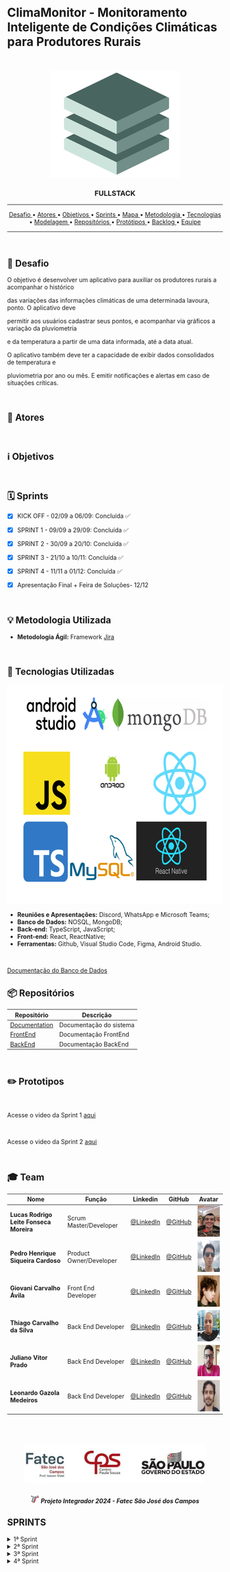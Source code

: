 # ClimaMonitor - Monitoramento Inteligente de Condições Climáticas para Produtores Rurais
<br>
<p align="center">
      <img src="/Imagens Gerais/logo.png" width="300" height="250">
      <h3 align="center"> FULLSTACK </h3>
<p align="center">

<hr>

<p align="center">
  <a href ="#checkered_flag-Desafio"> Desafio </a>  • 
  <a href ="#two_men_holding_hands-atores"> Atores </a>  •
  <a href ="#information_source-objetivos"> Objetivos </a>  • 
  <a href ="#spiral_calendar-sprints"> Sprints </a>  • 
  <a href ="#world_map-mapa-do-site"> Mapa </a>  • 
  <a href ="#bulb-metodologia-utilizada"> Metodologia </a>  • 
  <a href ="#wrench-tecnologias-utilizadas"> Tecnologias </a>  • 
  <a href ="#computer-modelagem-do-banco-de-dados"> Modelagem </a>  •
  <a href ="#package-repositórios"> Repositórios </a>  •
  <a href ="#pencil2-prototipos"> Protótipos </a>  • 
  <a href ="#page_with_curl-backlog"> Backlog </a>  • 
  <a href ="#mortar_board-team"> Equipe </a> 
</p>

<hr>

<br>

## :checkered_flag: Desafio
O objetivo é desenvolver um aplicativo para auxiliar os produtores rurais a acompanhar o histórico

das variações das informações climáticas de uma determinada lavoura, ponto. O aplicativo deve

permitir aos usuários cadastrar seus pontos, e acompanhar via gráficos a variação da pluviometria

e da temperatura a partir de uma data informada, até a data atual.

O aplicativo também deve ter a capacidade de exibir dados consolidados de temperatura e

pluviometria por ano ou mês. E emitir notificações e alertas em caso de situações críticas.

<br>

## :two_men_holding_hands: Atores


<br>

## :information_source: Objetivos
  

<br>

## :spiral_calendar: Sprints

- [x] KICK OFF - 02/09 a 06/09: Concluída :white_check_mark:

- [x] SPRINT 1 - 09/09 a 29/09: Concluída :white_check_mark:

- [x] SPRINT 2 - 30/09 a 20/10: Concluída :white_check_mark:  

- [x] SPRINT 3 - 21/10 a 10/11: Concluída :white_check_mark:

- [x] SPRINT 4 - 11/11 a 01/12: Concluída :white_check_mark:

- [x] Apresentação Final + Feira de Soluções- 12/12

<br>

## :bulb: Metodologia Utilizada

* **Metodologia Ágil:** Framework [Jira](https://www.atlassian.com/br/software/jira/templates/scrum)

<br>

## :wrench: Tecnologias Utilizadas

<img src = "./Imagens Gerais/tecnologias utilizadas.png" width="680" height="511">

* **Reuniões e Apresentações:** Discord, WhatsApp e Microsoft Teams;
* **Banco de Dados:** NOSQL, MongoDB;
* **Back-end:**  TypeScript, JavaScript;
* **Front-end:** React, ReactNative;
* **Ferramentas:** Github, Visual Studio Code, Figma, Android Studio.

<br>

[Documentação do Banco de Dados](https://github.com/Equipe-FULLSTACK/API-5/tree/main/Backend)

## :package: Repositórios

| Repositório                                                       | Descrição                                                                          |
| ----------------------------------------------------------------- | ---------------------------------------------------------------------------------- |
| [Documentation]() | Documentação do sistema                                                      |
| [FrontEnd](https://github.com/FATEC-FULLSTACK/FRONTEND-API5S)           | Documentação FrontEnd                                                   |
| [BackEnd](https://github.com/Equipe-FULLSTACK/API-5/tree/main/Backend)           | Documentação BackEnd                                                            |

<br>

## :pencil2: Prototipos

<br>

Acesse o video da Sprint 1 [aqui](https://youtube.com/shorts/VbizYCUi2_o?si=wlxYst2TCr7fHK_s)

<br>

Acesse o video da Sprint 2 [aqui](https://youtu.be/cfCE5jige9w?si=34B8xZuu6WfZEL2h)

<br>



## :mortar_board: Team
|Nome|Função|Linkedin|GitHub|Avatar|
| -------- |-------- |-------- |-------- |-------- |
|**Lucas Rodrigo Leite Fonseca Moreira**|Scrum Master/Developer|[@LinkedIn](https://www.linkedin.com/in/lucas-rodrigo-169405169/)|[@GitHub](https://github.com/lucasrodrigof)|<img src = "/Imagens Gerais/Lucas.jpeg" width="60" height="73">|
|**Pedro Henrique Siqueira Cardoso**|Product Owner/Developer|[@LinkedIn](https://www.linkedin.com/in/pedro-cardoso-6b93011b6/)|[@GitHub](https://github.com/PhscZ)|<img src = "/Imagens Gerais/pedro.png" width="70" height="73">|
|**Giovani Carvalho Ávila**|Front End Developer|[@LinkedIn](https://www.linkedin.com/in/giovani-carvalho-avila-80593a224/)|[@GitHub](https://github.com/GiovaniAvila)|<img src = "/Imagens Gerais/giovani.png" width="70" height="73">|
|**Thiago Carvalho da Silva**|Back End Developer|[@LinkedIn](https://www.linkedin.com/in/thiago-silva-49bb74168)|[@GitHub](https://github.com/tsilvadev89)|<img src = "/Imagens Gerais/thiago.png" width="70" height="73">|
|**Juliano Vitor Prado**|Back End Developer|[@LinkedIn](#)|[@GitHub](https://github.com/julianopradoo)|<img src = "/Imagens Gerais/juliano.png" width="70" height="73">|
|**Leonardo Gazola Medeiros**|Back End Developer|[@LinkedIn](https://www.linkedin.com/in/leonardo-gazola/)|[@GitHub](https://github.com/Leonardo-Gazola-Medeiros)|<img src = "/Imagens Gerais/leo.jpg" width="70" height="73">| 

<br>

 <h1 align="center"> <img src = "/Imagens Gerais/Fatec.jpg" height="90" /></h1>
 
 <h5 align="center"> <img src = "/Imagens Gerais/faTec.png" width="20" height="20" /> Projeto Integrador 2024 - Fatec São José dos Campos </h5>
 
<!--
| Sprint 1 -  | Conclusão |
| --------------------------------------- | --------- |
| Backlog Total                                        |        |
| Wireframes        | ✔️          |
| Login integrado        |        |
| Cadastrar hora extra        |           |
| Cadastrar sobreaviso        |
| listar sobreaviso e aprovações        |           |
| Listar hora extra e aprovações        |   

-->
<!--
<hr>

| Sprint 2 - Cliente consegue visualizar cardápio de produtos | Conclusão |
| ------------------------------------------------------------------- | --------------- |
| Protótipo do website ecommerce.    | ✔️ |
| Cliente - Realizar cadastro no site fornecendo email, nome completo, telefone, data de nascimento, endereço. | ✔️ |
| Cliente - Logar com email e senha no site. | ✔️ |
| Cliente - Página Home do website.    | ✔️ |
| Cliente - Página Cardápio de produtos disponíveis a pronta entrega.    | ✔️ |
| Cliente - Página Cardápio de produtos disponíveis somente sob encomenda.    | ✔️ |
| Cliente - Página de cadastro de novos clientes.    | ✔️ |
| Cliente - Página de login para clientes.    | ✔️ |



<hr>

| Sprint 3 - Vendedora consegue controlar e cadastrar produtos e vendas e Cliente consegue adicionar produtos ao carrinho                              | Conclusão |
| ------------------------------------------------------------------- | --------------- |
| Vendedora - Cadastrar novos produtos de pronta-entrega. | ✔️ |
| Vendedora - Selecionar quantidade de produtos disponíveis a pronta entrega. | ✔️ |
| Vendedora - Selecionar quais produtos serão visíveis a clientes no cardápio de pronta entrega. | ✔️ |
| Vendedora - Remover produtos disponíveis. | ✔️ |
| Vendedora - Editar / excluir produtos cadastrados. | ✔️ |
| Vendedora - Página onde a vendedora visualiza / edita / exclui todos os produtos cadastrados. | ✔️ |
| Vendedora - Página onde a vendedora determina quais produtos e quantidade estão disponíveis à pronta entrega. | ✔️ |
| Vendedora - Página onde a vendedora cadastra novos produtos para pronta entrega. | ✔️ |
| Cliente - Selecionar produtos e quantidades e adicionar ao carrinho. | ✔️ |
| Cliente - Editar produtos e / ou quantidades selecionadas e / ou adicionadas ao carrinho. | ✔️ |
| Cliente - Solicitar orçamento para encomendas por email, whatsapp ou telefone. | ✔️ |
| Cliente - Página de produtos adicionados ao carrinho do cliente.    | ✔️ |
| Cliente - Página para redigir texto para email de encomenda. | ✔️ |


<hr>


| Sprint 4 - Cliente consegue realizar compra e escolher formas de pagamento e Vendedora controlar status do pedido | Conclusão |
| ------------------------------------------------------------------- | --------------- |
| Vendedora - Receber notificação de pedidos de produtos pronta entrega. | ✔️ |
| Vendedora - Receber notificação de solicitação de orçamentos. | ✔️ |
| Vendedora - Página onde a vendedora visualiza e altera status dos pedidos recebidos. | ✔️ |
| Cliente - Confirmar produtos selecionados no carrinho. | ✔️ |
| Cliente - Selecionar formas de envio do produto (retirar no local ou entrega). | ✔️ |
| Cliente - Informar local de entrega do produto. | ✔️ |
| Cliente - Visualizar taxa de entrega, de acordo com endereço informado pelo cliente. | ✔️ |
| Cliente - Consegue visualizar status do pedido. | ✔️ |
| Cliente - Página para informar metodo de entrega da compra. | ✔️ |
| Cliente - Página para informar endereço de entrega. | ✔️ |
| Cliente - Página de pagamento online. | ✔️ |
| Cliente - Página para visualizar status do pedido. | ✔️ |
| Somente clientes cadastrados podem confirmar produtos do carrinho e realizar pagamentos. | ✔️ |
| Para entregas, formas de pagamento válidas são somente pelo site. | ✔️ |
| Para retiradas, pagamento somente presencial. | ✔️ |

# 🎯 Entrega - Sprint 1

## 💻 Telas do Sistema







## ⌛ Funcionamento -->

## SPRINTS
<details>
<summary>1ª Sprint</summary>
</br>

 Primeira Sprint - 09/09/2024
  ============================
  ****************************
###  <div align="center"> Projeto API 5º Semestre: </div>
  ### <div align="center"> FATEC São José dos Campos - Prof. Jessen Vidal </div>



  #### <div align="center"> Protótipo Figma </div>
  
  <div align="center"> <img src="/Imagens Gerais/figma.jpg "width="640" height="360"> </div>
  
  

    
    
  ### <div align="center"> Estado Final do Projeto 1º Sprint: </div>

  <div align = "center">
    <img src="/Imagens Gerais/login.jpg" width="382" height="882"><br>
    <img src="/Imagens Gerais/mapa.jpg" width="382" height="882"><br>
    
  </div>

<h2 align="center">Tasks Concluidas</h1>

Ao final da primeira sprint, foram entregues as seguintes tasks:

- Sistema de cadastro de pontos.
- Integração com google maps.
- Modelagem banco de dados. 
- Desenvolvimento banco de dados.
- Integração dos pontos com o banco de dados.
- Sistema de login.

<h2 align="center">Modelagem Banco de Dados</h1>

 ### <p align="center">Modelo conceitual
  
  <p align="center">
  <img src="./Backend/Database/Relacional/Conceitual/ConceitualV1.0 - .jpg" width="610" height="400"><br>
  
  <br>
  <br>
    
  <p align="center">Escopo da primeira estrutura do Banco de dados após levantamento de requisitos feito pelos membros da equipe.
    
  ### <p align="center">Modelo Lógico
    
  <p align="center">
  <img src="./Backend/Database/Relacional/Logico/LogicoV1.0 .png" width="520" height="600"><br>
    
  <br>
  <br>
    
  <p align="center">Representação diagrámatica de dados, restrições, nomes de entidades e relacionamentos. É uma versão mais refinada do modelo conceitual de dados
    

  ### <p align="center">Modelagem Física NoSQL
  
  <p align="center">
  <img src="/Backend/Database/Não Relacional/ModelagemNoSql/ModelagemNoSqlEV1.0 .png" width="700" height="500"><br>
  
  <br>
  <br>

</details>


<details>
<summary>2ª Sprint</summary>
</br>

 Segunda Sprint - 30/09/2024
  ============================
  ****************************
###  <div align="center"> Projeto API 5º Semestre: </div>
  ### <div align="center"> FATEC São José dos Campos - Prof. Jessen Vidal </div>

<h2 align="center">Tasks Concluidas</h1>

Ao final da segunda sprint, foram entregues as seguintes tasks:

- Integrações das telas com backend.
- Integração da busca com nome e lista suspensa de localização
- Fetch dos pontos salvos no banco de dados
- CRUD dos pontos e notificações.
- Redirecionamento do mapa para ponto de pesquisa ou ponto salvo.
- Refatorado organização do projeto componetizando algumas funcionalidades.

   ### <p align="center">Buscar cordenada
  
  <p align="center">
  <img src="./Imagens Gerais/buscarCordenada.jpg" width="382" height="882"><br>

   ### <p align="center">Editar informações no ponto
  
  <p align="center">
  <img src="./Imagens Gerais/editarPonto.jpg" width="382" height="882"><br>

   ### <p align="center">Histórico de Pontos
  
  <p align="center">
  <img src="./Imagens Gerais/historicoPonto.jpg" width="382" height="882"><br>

   ### <p align="center">Burcar por Endereço
  
  <p align="center">
  <img src="./Imagens Gerais/historicoBusca.jpg" width="382" height="882"><br>

</details>


<details>
<summary>3ª Sprint</summary>
</br>

 Terceira Sprint - 21/10/2024
  ============================
  ****************************
###  <div align="center"> Projeto API 5º Semestre: </div>
  ### <div align="center"> FATEC São José dos Campos - Prof. Jessen Vidal </div>

  <h2 align="center">Tasks Concluidas</h1>

Ao final da terçeira sprint, foram entregues as seguintes tasks:

- Sistema de Gráficos.
- Integração de dados com API externa.

  Um ponto importante na terceira sprint, foi a mudança de API, que antes estava sendo utilizada a API da NASA, e agora openMeteo.

   ### <p align="center">Sistema de Gráficos
  
  <p align="center">
  <img src="./Imagens Gerais/sistemaGrafico.jpg" width="382" height="882"><br>
  

</details>

<details>
<summary>4ª Sprint</summary>
</br>

 Quarta Sprint - 11/11/2024
  ============================
  ****************************
###  <div align="center"> Projeto API 5º Semestre: </div>
  ### <div align="center"> FATEC São José dos Campos - Prof. Jessen Vidal </div>


  <h2 align="center">Tasks Concluidas</h1>

Ao final da quarta sprint, foram entregues as seguintes tasks:

- Documentação.
- Integração de dados com API externa.


   ### <p align="center">Estado final do Projeto
  
  <p align="center">
  <img src="./" width="382" height="882"><br>

   <p align="center">
  <img src="./" width="382" height="882"><br>

   <p align="center">
  <img src="./" width="382" height="882"><br>

   <p align="center">
  <img src="./" width="382" height="882"><br>

</details>
